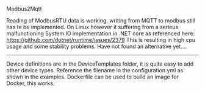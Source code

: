 Modbus2Mqtt

Reading of ModbusRTU data is working, writing from MQTT to modbus still has te be implemented. On Linux however it suffering from a serieus malfunctioning System.IO implementation in .NET core as referenced here: https://github.com/dotnet/runtime/issues/2379 This is resulting in high cpu usage and some stability problems. Have not found an alternative yet....

----

Device definitions are in the DeviceTemplates folder, it is quite easy to add other device types.
Reference the filename in the configuration.yml as shown in the examples.
Dockerfile can be used to build an image for Docker, this works.
